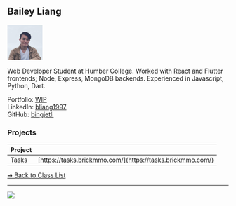 <style>@import url("//readme.codeadam.ca/readme.css");</style>

## Bailey Liang

![Bailey Liang](../images/bliang1997.png)

Web Developer Student at Humber College. Worked with React and Flutter frontends; Node, Express, MongoDB backends. Experienced in Javascript, Python, Dart.


Portfolio: [WIP](#)  
LinkedIn: [bliang1997](www.linkedin.com/in/bliang1997)  
GitHub: [bingjetli](https://github.com/bingjetli)  

### Projects

| Project | |
| - | - |
| Tasks | [https://tasks.brickmmo.com/](https://tasks.brickmmo.com/) |

[&#10132; Back to Class List](/)

---

<a href="https://brickmmo.com">
<img src="https://brickmmo.com/images/brickmmo-logo-horizontal.jpg" width="100">
</a>

